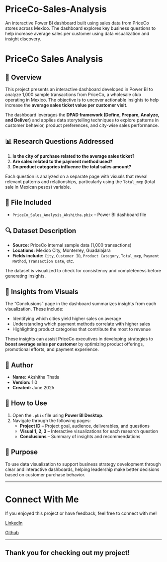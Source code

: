 # PriceCo-Sales-Analysis
An interactive Power BI dashboard built using sales data from PriceCo stores across Mexico. The dashboard explores key business questions to help increase average sales per customer using data visualization and insight discovery.

# PriceCo Sales Analysis 

## 📌 Overview
This project presents an interactive dashboard developed in Power BI to analyze 1,000 sample transactions from PriceCo, a wholesale club operating in Mexico. The objective is to uncover actionable insights to help increase the **average sales ticket value per customer visit**.

The dashboard leverages the **DPAD framework (Define, Prepare, Analyze, and Deliver)** and applies data storytelling techniques to explore patterns in customer behavior, product preferences, and city-wise sales performance.

## 📊 Research Questions Addressed
1. **Is the city of purchase related to the average sales ticket?**
2. **Are sales related to the payment method used?**
3. **Do product categories influence the total sales amount?**

Each question is analyzed on a separate page with visuals that reveal relevant patterns and relationships, particularly using the `Total_mxp` (total sale in Mexican pesos) variable.

## 📁 File Included
- `PriceCo_Sales_Analysis_Akshitha.pbix` – Power BI dashboard file

## 🔍 Dataset Description
- **Source:** PriceCo internal sample data (1,000 transactions)
- **Locations:** Mexico City, Monterrey, Guadalajara
- **Fields include:** `City`, `Customer ID`, `Product Category`, `Total_mxp`, `Payment Method`, `Transaction Date`, etc.

The dataset is visualized to check for consistency and completeness before generating insights.

## 🧠 Insights from Visuals
The “Conclusions” page in the dashboard summarizes insights from each visualization. These include:
- Identifying which cities yield higher sales on average
- Understanding which payment methods correlate with higher sales
- Highlighting product categories that contribute the most to revenue

These insights can assist PriceCo executives in developing strategies to **boost average sales per customer** by optimizing product offerings, promotional efforts, and payment experience.

## 👤 Author
- **Name:** Akshitha Thatla  
- **Version:** 1.0  
- **Created:** June 2025

## 📘 How to Use
1. Open the `.pbix` file using **Power BI Desktop**.
2. Navigate through the following pages:
   - **Project ID** – Project goal, audience, deliverables, and questions
   - **Visual 1, 2, 3** – Interactive visualizations for each research question
   - **Conclusions** – Summary of insights and recommendations

## 🎯 Purpose
To use data visualization to support business strategy development through clear and interactive dashboards, helping leadership make better decisions based on customer purchase behavior.

---

# Connect With Me

If you enjoyed this project or have feedback, feel free to connect with me!

[LinkedIn](https://www.linkedin.com/in/akshitha-thatla/) 

[Github](https://github.com/Akshitha-git06)

---

## Thank you for checking out my project!
